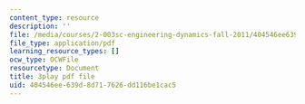 ```yaml
---
content_type: resource
description: ''
file: /media/courses/2-003sc-engineering-dynamics-fall-2011/404546ee639d8d717626dd116be1cac5_wzEqF_UQkks.pdf
file_type: application/pdf
learning_resource_types: []
ocw_type: OCWFile
resourcetype: Document
title: 3play pdf file
uid: 404546ee-639d-8d71-7626-dd116be1cac5
---
```

